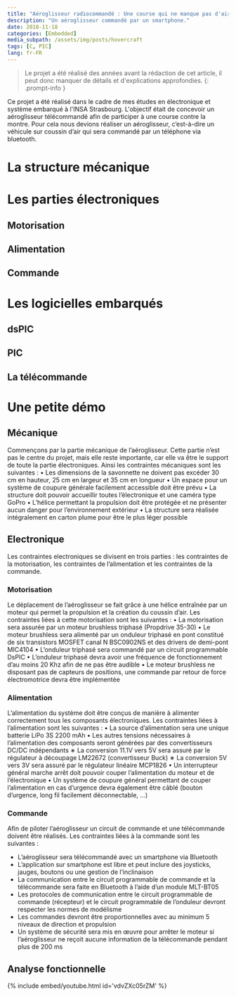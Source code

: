 ```yaml
---
title: "Aéroglisseur radiocommandé : Une course qui ne manque pas d'air"
description: "Un aéroglisseur commandé par un smartphone."
date: 2018-11-18
categories: [Embedded]
media_subpath: /assets/img/posts/hovercraft
tags: [C, PIC] 
lang: fr-FR
---
```


> Le projet a été réalisé des années avant la rédaction de cet article, il peut donc manquer de détails et d'explications approfondies.
{: .prompt-info }

Ce projet a été réalisé dans le cadre de mes études en électronique et système embarqué à l'INSA Strasbourg. L'objectif était de concevoir un aéroglisseur télécommandé afin de participer à une course contre la montre. Pour cela nous devions réaliser un aéroglisseur, c’est-à-dire un véhicule sur coussin d’air qui sera commandé par un téléphone via bluetooth.

# La structure mécanique


# Les parties électroniques

## Motorisation

## Alimentation

## Commande


# Les logicielles embarqués

## dsPIC

## PIC

## La télécommande

# Une petite démo




## Mécanique

Commençons par la partie mécanique de l’aéroglisseur. Cette partie n’est pas le centre du projet, mais elle reste importante, car elle va être le support de toute la partie électroniques. Ainsi les contraintes mécaniques sont les suivantes :
• Les dimensions de la savonnette ne doivent pas excéder 30 cm en hauteur, 25 cm en largeur et 35 cm en longueur
• Un espace pour un système de coupure générale facilement accessible doit être prévu
• La structure doit pouvoir accueillir toutes l’électronique et une caméra type GoPro
• L’hélice permettant la propulsion doit être protégée et ne présenter aucun danger pour l’environnement extérieur
• La structure sera réalisée intégralement en carton plume pour être le plus léger possible

## Electronique

Les contraintes electroniques se divisent en trois parties : les contraintes de la motorisation, les contraintes de l’alimentation et les contraintes de la commande.

### Motorisation

Le déplacement de l’aéroglisseur se fait grâce à une hélice entraînée par un moteur qui permet la propulsion et la création du coussin d’air. Les contraintes liées à cette motorisation sont les suivantes :
• La motorisation sera assurée par un moteur brushless triphasé (Propdrive 35-30)
• Le moteur brushless sera alimenté par un onduleur triphasé en pont constitué de six transistors MOSFET canal N BSC0902NS et des drivers de demi-pont MIC4104
• L’onduleur triphasé sera commandé par un circuit programmable DsPIC
• L’onduleur triphasé devra avoir une fréquence de fonctionnement d’au moins 20 Khz afin de ne pas être audible
• Le moteur brushless ne disposant pas de capteurs de positions, une commande par retour de force électromotrice devra être implémentée

### Alimentation

L’alimentation du système doit être conçus de manière à alimenter correctement tous les composants électroniques. Les contraintes liées à l’alimentation sont les suivantes :
• La source d’alimentation sera une unique batterie LiPo 3S 2200 mAh
• Les autres tensions nécessaires à l’alimentation des composants seront générées par des convertisseurs DC/DC indépendants
∗ La conversion 11.1V vers 5V sera assuré par le régulateur à découpage LM22672 (convertisseur Buck)
∗ La conversion 5V vers 3V sera assuré par le régulateur linéaire MCP1826
• Un interrupteur général marche arrêt doit pouvoir couper l’alimentation du moteur et de l’électronique
• Un système de coupure général permettant de couper l’alimentation en cas d’urgence devra également être câblé (bouton d’urgence, long fil facilement déconnectable, ...)

### Commande

Afin de piloter l’aéroglisseur un circuit de commande et une télécommande doivent être réalisés. Les contraintes liées à la commande sont les suivantes :
- L’aéroglisseur sera télécommandé avec un smartphone via Bluetooth
- L’application sur smartphone est libre et peut inclure des joysticks, jauges, boutons ou une gestion de l’inclinaison
- La communication entre le circuit programmable de commande et la télécommande sera faite en Bluetooth à l’aide d’un module MLT-BT05
- Les protocoles de communication entre le circuit programmable de commande (récepteur) et le circuit programmable de l’onduleur devront respecter les normes de modélisme
- Les commandes devront être proportionnelles avec au minimum 5 niveaux de direction et propulsion
- Un système de sécurité sera mis en œuvre pour arrêter le moteur si l’aéroglisseur ne reçoit aucune information de la télécommande pendant plus de 200 ms


## Analyse fonctionnelle


{% include embed/youtube.html id='vdvZXc05rZM' %}

